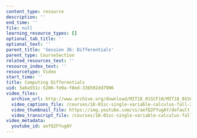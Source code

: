 ```yaml
---
content_type: resource
description: ''
end_time: ''
file: null
learning_resource_types: []
optional_tab_title: ''
optional_text: ''
parent_title: 'Session 36: Differentials'
parent_type: CourseSection
related_resources_text: ''
resource_index_text: ''
resourcetype: Video
start_time: ''
title: Computing Differentials
uid: 3a6a551c-5206-fe9a-f8ed-336592dd7906
video_files:
  archive_url: http://www.archive.org/download/MIT18_01SCF10/MIT18_01SCF10Rec_29_300k.mp4
  video_captions_file: /courses/18-01sc-single-variable-calculus-fall-2010/9df00486da8058eb9a0b4c37b9a34e8a_aefQ2FYugAY.vtt
  video_thumbnail_file: https://img.youtube.com/vi/aefQ2FYugAY/default.jpg
  video_transcript_file: /courses/18-01sc-single-variable-calculus-fall-2010/ffc384f40ddbfcd0d0455cfd36431f54_aefQ2FYugAY.pdf
video_metadata:
  youtube_id: aefQ2FYugAY
---
```

